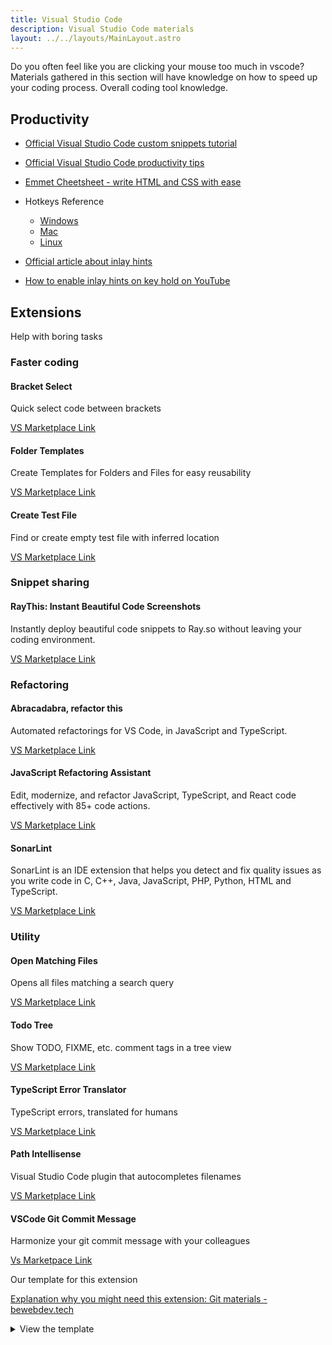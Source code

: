```yaml
---
title: Visual Studio Code
description: Visual Studio Code materials
layout: ../../layouts/MainLayout.astro
---
```


Do you often feel like you are clicking your mouse too much in vscode? Materials gathered in this section will have knowledge on how to speed up your coding process. Overall coding tool knowledge.

## Productivity

- [Official Visual Studio Code custom snippets tutorial](https://code.visualstudio.com/docs/editor/userdefinedsnippets)
- [Official Visual Studio Code productivity tips](https://code.visualstudio.com/docs/introvideos/productivity)
- [Emmet Cheetsheet - write HTML and CSS with ease](https://docs.emmet.io/cheat-sheet/)
- Hotkeys Reference

  - [Windows](https://code.visualstudio.com/shortcuts/keyboard-shortcuts-windows.pdf)
  - [Mac](https://code.visualstudio.com/shortcuts/keyboard-shortcuts-macos.pdf)
  - [Linux](https://code.visualstudio.com/shortcuts/keyboard-shortcuts-linux.pdf)

- [Official article about inlay hints](https://code.visualstudio.com/docs/typescript/typescript-editing)

- [How to enable inlay hints on key hold on YouTube](https://www.youtube.com/watch?v=uvrIFZYW7eg)

## Extensions

Help with boring tasks

### Faster coding

#### Bracket Select

Quick select code between brackets

[VS Marketplace Link](https://marketplace.visualstudio.com/items?itemName=chunsen.bracket-select)

#### Folder Templates

Create Templates for Folders and Files for easy reusability

[VS Marketplace Link](https://marketplace.visualstudio.com/items?itemName=Huuums.vscode-fast-folder-structure)

#### Create Test File

Find or create empty test file with inferred location

[VS Marketplace Link](https://marketplace.visualstudio.com/items?itemName=paul-mannino.vscode-create-test-file)

### Snippet sharing

#### RayThis: Instant Beautiful Code Screenshots

Instantly deploy beautiful code snippets to Ray.so without leaving your coding environment.

[VS Marketplace Link](https://marketplace.visualstudio.com/items?itemName=Goopware.raythis)

### Refactoring

#### Abracadabra, refactor this

Automated refactorings for VS Code, in JavaScript and TypeScript.

[VS Marketplace Link](https://marketplace.visualstudio.com/items?itemName=nicoespeon.abracadabra)

#### JavaScript Refactoring Assistant

Edit, modernize, and refactor JavaScript, TypeScript, and React code effectively with 85+ code actions.

[VS Marketplace Link](https://marketplace.visualstudio.com/items?itemName=p42ai.refactor)

#### SonarLint

SonarLint is an IDE extension that helps you detect and fix quality issues as you write code in C, C++, Java, JavaScript, PHP, Python, HTML and TypeScript.

[VS Marketplace Link](https://marketplace.visualstudio.com/items?itemName=SonarSource.sonarlint-vscode)

### Utility

#### Open Matching Files

Opens all files matching a search query

[VS Marketplace Link](https://marketplace.visualstudio.com/items?itemName=bcanzanella.openmatchingfiles)

#### Todo Tree

Show TODO, FIXME, etc. comment tags in a tree view

[VS Marketplace Link](https://marketplace.visualstudio.com/items?itemName=Gruntfuggly.todo-tree)

#### TypeScript Error Translator

TypeScript errors, translated for humans

[VS Marketplace Link](https://marketplace.visualstudio.com/items?itemName=mattpocock.ts-error-translator)

#### Path Intellisense

Visual Studio Code plugin that autocompletes filenames

[VS Marketplace Link](https://marketplace.visualstudio.com/items?itemName=christian-kohler.path-intellisense)

#### VSCode Git Commit Message

Harmonize your git commit message with your colleagues

[Vs Marketpace Link](https://marketplace.visualstudio.com/items?itemName=rioukkevin.vscode-git-commit)

Our template for this extension

[Explanation why you might need this extension: Git materials - bewebdev.tech](https://bewebdev.tech/technologies/git#write-good-commit-messages)

<details markdown=block>
<summary markdown=span>View the template</summary>

```json
"vscodeGitCommit.variables": {
"prefix": "keke",
"type": [
  {
    "label": "Feat",
    "detail": "🆕 a new feature is introduced with the changes"
  },
  {
    "label": "Fix",
    "detail": "🔴 a bug fix has occurred"
  },
  {
    "label": "Refactor",
    "detail": "🔧 not bugfix, not feature, but code changes, works the same"
  },
  {
    "label": "Chore",
    "detail": "🧹 update dependency / changes to build tools or scripts"
  },
  {
    "label": "Perf",
    "detail": "🏁 performance improvements"
  },

    {
      "label": "Docs",
      "detail": "🗄️ updates to documentation such as a the README or other markdown files"
    },
    {
      "label": "Style",
      "detail": "✨ changes to code formatting, like spaces or semicolons"
    },
    {
      "label": "Test",
      "detail": "🤖 including new or correcting previous tests"
    },

    {
      "label": "Build",
      "detail": "👷 changes that affect the build system or external dependencies "
    },
    {
      "label": "CI",
      "detail": "👾 continuous integration related"
    },
    {
      "label": "Revert",
      "detail": "🤕 reverts a previous commit"
    },
    {
      "label": "WIP",
      "detail": "🚧 work in progress"
    }
  ],
  "action": [
    {
      "label": "",
      "detail": "❌ no action to describe"
    },
    {
      "label": "add ",
      "detail": "🆕 a new feature is introduced with the changes"
    },
    {
      "label": "update ",
      "detail": "🔧 refactored code that neither fixes a bug nor adds a feature "
    },
    {
      "label": "remove ",
      "detail": "🗑️ removing code or files"
    },
    {
      "label": "change ",
      "detail": "🔧 refactored code that neither fixes a bug nor adds a feature "
    },
    {
      "label": "improve ",
      "detail": "🏁 performance improvements"
    }
  ],
  "scope": [
    {
      "label": "",
      "detail": "❌ no description"
    },
    {
      "label": "api "
    },
    {
      "label": "component "
    },
    {
      "label": "test "
    },
    {
      "label": "function "
    },
    {
      "label": "helper "
    },
    {
      "label": "hook "
    },
    {
      "label": "style "
    }
  ],
  "breaking": [
    {
      "label": "",
      "detail": "❌ no breaking change"
    },
    {
      "label": "\n\nBREAKING CHANGE",
      "detail": "💥 a breaking change: a feature that was previously available will now behave differently"
    }
  ]
},
"vscodeGitCommit.template": [
"{type}: {action}{scope}{what_was_done}\n\n{why_it_was_done}{breaking}"
]

```

</details>
